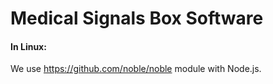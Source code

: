 # Medical Signals Box Software
#### In Linux:
We use https://github.com/noble/noble module with Node.js.


